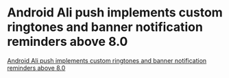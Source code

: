 # Android Ali push implements custom ringtones and banner notification reminders above 8.0
[Android Ali push implements custom ringtones and banner notification reminders above 8.0](https://aiwithcloud.com/2022/09/19/android_ali_push_implements_custom_ringtones_and_banner_notification_reminders_above_8-0/)